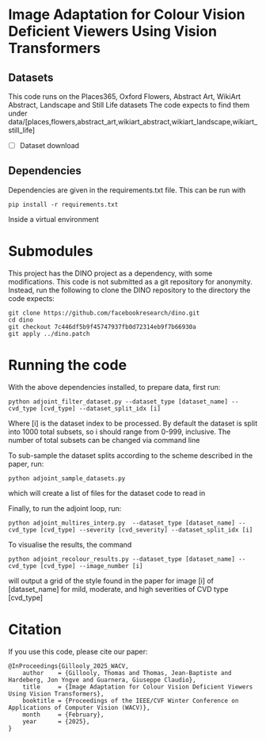 # Image Adaptation for Colour Vision Deficient Viewers Using Vision Transformers

## Datasets

This code runs on the Places365, Oxford Flowers, Abstract Art, WikiArt Abstract, Landscape and Still Life datasets
The code expects to find them under data/[places,flowers,abstract_art,wikiart_abstract,wikiart_landscape,wikiart_still_life]

- [ ] Dataset download

## Dependencies

Dependencies are given in the requirements.txt file. This can be run with 
```
pip install -r requirements.txt
```
Inside a virtual environment

# Submodules
This project has the DINO project as a dependency, with some modifications. This code is not submitted as a git repository for anonymity.
Instead, run the following to clone the DINO repository to the directory the code expects:
```
git clone https://github.com/facebookresearch/dino.git
cd dino
git checkout 7c446df5b9f45747937fb0d72314eb9f7b66930a
git apply ../dino.patch
```

# Running the code

With the above dependencies installed, to prepare data, first run:
```
python adjoint_filter_dataset.py --dataset_type [dataset_name] --cvd_type [cvd_type] --dataset_split_idx [i]
```
Where [i] is the dataset index to be processed. By default the dataset is split into 1000 total subsets, so i should range from 0-999, inclusive. The number of
total subsets can be changed via command line

To sub-sample the dataset splits according to the scheme described in the paper, run:
```
python adjoint_sample_datasets.py 
```
which will create a list of files for the dataset code to read in

Finally, to run the adjoint loop, run:
```
python adjoint_multires_interp.py  --dataset_type [dataset_name] --cvd_type [cvd_type] --severity [cvd_severity] --dataset_split_idx [i]
```

To visualise the results, the command
```
python adjoint_recolour_results.py --dataset_type [dataset_name] --cvd_type [cvd_type] --image_number [i]
```
will output a grid of the style found in the paper for image [i] of [dataset_name] for mild, moderate, and high severities of CVD type [cvd_type]

# Citation

If you use this code, please cite our paper:

```
@InProceedings{Gillooly_2025_WACV,
    author    = {Gillooly, Thomas and Thomas, Jean-Baptiste and Hardeberg, Jon Yngve and Guarnera, Giuseppe Claudio},
    title     = {Image Adaptation for Colour Vision Deficient Viewers Using Vision Transformers},
    booktitle = {Proceedings of the IEEE/CVF Winter Conference on Applications of Computer Vision (WACV)},
    month     = {February},
    year      = {2025},
}
```
